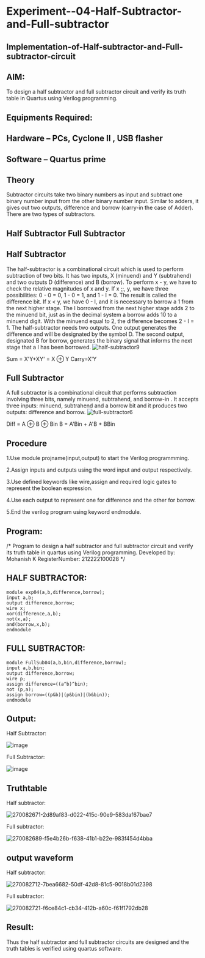 # Experiment--04-Half-Subtractor-and-Full-subtractor
## Implementation-of-Half-subtractor-and-Full-subtractor-circuit
## AIM:
To design a half subtractor and full subtractor circuit and verify its truth table in Quartus using Verilog programming.

## Equipments Required:
## Hardware – PCs, Cyclone II , USB flasher
## Software – Quartus prime
## Theory
Subtractor circuits take two binary numbers as input and subtract one binary number input from the other binary number input. Similar to adders, it gives out two outputs, difference and borrow (carry-in the case of Adder). There are two types of subtractors.

## Half Subtractor Full Subtractor
## Half Subtractor
The half-subtractor is a combinational circuit which is used to perform subtraction of two bits. It has two inputs, X (minuend) and Y (subtrahend) and two outputs D (difference) and B (borrow). To perform x - y, we have to check the relative magnitudes of x and y. If x ;;, y, we have three possibilities: 0 - 0 = 0, 1 - 0 = 1, and 1 - I = 0. The result is called the difference bit. If x < y, we have 0 - I, and it is necessary to borrow a 1 from the next higher stage. The I borrowed from the next higher stage adds 2 to the minuend bit, just as in the decimal system a borrow adds 10 to a minuend digit. With the minuend equal to 2, the difference becomes 2 - I = 1. The half-subtractor needs two outputs. One output generates the difference and will be designated by the symbol D. The second output, designated B for borrow, generates the binary signal that informs the next stage that a I has been borrowed.
![half-subtractor9](https://user-images.githubusercontent.com/36288975/166112538-58c3bc7c-ee5d-4e6a-ac8d-8e8328efe27a.png)


Sum = X'Y+XY' = X ⊕ Y
Carry=X'Y

## Full Subtractor
A full subtractor is a combinational circuit that performs subtraction involving three bits, namely minuend, subtrahend, and borrow-in . It accepts three inputs: minuend, subtrahend and a borrow bit and it produces two outputs: difference and borrow. 
![full-subtractor6](https://user-images.githubusercontent.com/36288975/166112541-24c68359-3de8-4674-ae22-8272ffc385ed.png)


Diff = A ⊕ B ⊕ Bin B = A'Bin + A'B + BBin

## Procedure

1.Use module projname(input,output) to start the Verilog programmming.

2.Assign inputs and outputs using the word input and output respectively.

3.Use defined keywords like wire,assign and required logic gates to represent the boolean expression.

4.Use each output to represent one for difference and the other for borrow.

5.End the verilog program using keyword endmodule.


## Program:
/*
Program to design a half subtractor and full subtractor circuit and verify its truth table in quartus using Verilog programming.
Developed by: Mohanish K
RegisterNumber:  212222100028
*/
## HALF SUBTRACTOR:
```
module exp04(a,b,difference,borrow);
input a,b;
output difference,borrow;
wire x;
xor(difference,a,b);
not(x,a);
and(borrow,x,b);
endmodule
```
## FULL SUBTRACTOR:

```
module FullSub04(a,b,bin,difference,borrow);
input a,b,bin;
output difference,borrow;
wire p;
assign difference=((a^b)^bin);
not (p,a);
assign borrow=((p&b)|(p&bin)|(b&bin));
endmodule
```

## Output:

Half Subtractor:

![image](https://github.com/Janani-2003/Experiment--03-Half-Subtractor-and-Full-subtractor/assets/94288340/48c2cef2-e711-49bd-aa3b-1438aea930ad)

Full Subtractor:

![image](https://github.com/Janani-2003/Experiment--03-Half-Subtractor-and-Full-subtractor/assets/94288340/41640ea2-b4c7-4373-b004-1bc1f158ebe6)

## Truthtable

Half subtractor:

![270082671-2d89af83-d022-415c-90e9-583daf67bae7](https://github.com/Janani-2003/Experiment--03-Half-Subtractor-and-Full-subtractor/assets/94288340/1e2db12c-5864-4cc5-9071-ce0983cbf722)

Full subtractor:

![270082689-f5e4b26b-f638-41b1-b22e-983f454d4bba](https://github.com/Janani-2003/Experiment--03-Half-Subtractor-and-Full-subtractor/assets/94288340/32b0915e-a3bf-4af1-bd6c-0a954b754dd1)

## output waveform

Half subtractor:

![270082712-7bea6682-50df-42d8-81c5-9018b01d2398](https://github.com/Janani-2003/Experiment--03-Half-Subtractor-and-Full-subtractor/assets/94288340/a4052fca-6b36-456d-8c74-96df5549710b)

Full subtractor:

![270082721-f6ce84c1-cb34-412b-a60c-f61f1792db28](https://github.com/Janani-2003/Experiment--03-Half-Subtractor-and-Full-subtractor/assets/94288340/f5097db4-fe77-4f44-a35f-335d6eb9bdcb)


## Result:
Thus the half subtractor and full subtractor circuits are designed and the truth tables is verified using quartus software.
